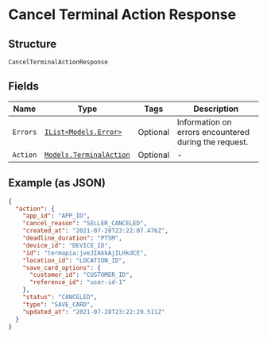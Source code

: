 
# Cancel Terminal Action Response

## Structure

`CancelTerminalActionResponse`

## Fields

| Name | Type | Tags | Description |
|  --- | --- | --- | --- |
| `Errors` | [`IList<Models.Error>`](../../doc/models/error.md) | Optional | Information on errors encountered during the request. |
| `Action` | [`Models.TerminalAction`](../../doc/models/terminal-action.md) | Optional | - |

## Example (as JSON)

```json
{
  "action": {
    "app_id": "APP_ID",
    "cancel_reason": "SELLER_CANCELED",
    "created_at": "2021-07-28T23:22:07.476Z",
    "deadline_duration": "PT5M",
    "device_id": "DEVICE_ID",
    "id": "termapia:jveJIAkkAjILHkdCE",
    "location_id": "LOCATION_ID",
    "save_card_options": {
      "customer_id": "CUSTOMER_ID",
      "reference_id": "user-id-1"
    },
    "status": "CANCELED",
    "type": "SAVE_CARD",
    "updated_at": "2021-07-28T23:22:29.511Z"
  }
}
```

